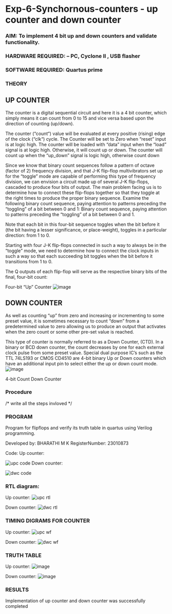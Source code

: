 # Exp-6-Synchornous-counters - up counter and down counter 
### AIM: To implement 4 bit up and down counters and validate  functionality.
### HARDWARE REQUIRED:  – PC, Cyclone II , USB flasher
### SOFTWARE REQUIRED:   Quartus prime
### THEORY 

## UP COUNTER 
The counter is a digital sequential circuit and here it is a 4 bit counter, which simply means it can count from 0 to 15 and vice versa based upon the direction of counting (up/down). 

The counter (“count“) value will be evaluated at every positive (rising) edge of the clock (“clk“) cycle.
The Counter will be set to Zero when “reset” input is at logic high.
The counter will be loaded with “data” input when the “load” signal is at logic high. Otherwise, it will count up or down.
The counter will count up when the “up_down” signal is logic high, otherwise count down

Since we know that binary count sequences follow a pattern of octave (factor of 2) frequency division, and that J-K flip-flop multivibrators set up for the “toggle” mode are capable of performing this type of frequency division, we can envision a circuit made up of several J-K flip-flops, cascaded to produce four bits of output.
The main problem facing us is to determine how to connect these flip-flops together so that they toggle at the right times to produce the proper binary sequence.
Examine the following binary count sequence, paying attention to patterns preceding the “toggling” of a bit between 0 and 1:
Binary count sequence, paying attention to patterns preceding the “toggling” of a bit between 0 and 1.

Note that each bit in this four-bit sequence toggles when the bit before it (the bit having a lesser significance, or place-weight), toggles in a particular direction: from 1 to 0.



 
 

Starting with four J-K flip-flops connected in such a way to always be in the “toggle” mode, we need to determine how to connect the clock inputs in such a way so that each succeeding bit toggles when the bit before it transitions from 1 to 0.

The Q outputs of each flip-flop will serve as the respective binary bits of the final, four-bit count:

 
 

Four-bit “Up” Counter
![image](https://user-images.githubusercontent.com/36288975/169644758-b2f4339d-9532-40c5-af40-8f4f8c942e2c.png)



## DOWN COUNTER 

As well as counting “up” from zero and increasing or incrementing to some preset value, it is sometimes necessary to count “down” from a predetermined value to zero allowing us to produce an output that activates when the zero count or some other pre-set value is reached.

This type of counter is normally referred to as a Down Counter, (CTD). In a binary or BCD down counter, the count decreases by one for each external clock pulse from some preset value. Special dual purpose IC’s such as the TTL 74LS193 or CMOS CD4510 are 4-bit binary Up or Down counters which have an additional input pin to select either the up or down count mode.
![image](https://user-images.githubusercontent.com/36288975/169644844-1a14e123-7228-4ed8-81a9-eb937dff4ac8.png)


4-bit Count Down Counter
### Procedure
/* write all the steps invloved */



### PROGRAM 
Program for flipflops  and verify its truth table in quartus using Verilog programming.

Developed by: BHARATHI M K
RegisterNumber: 23010873

Code:
Up counter:

![upc code](https://github.com/BHARATHI20MK/Exp-7-Synchornous-counters-/assets/147474125/5559f123-dbcd-429a-a34e-7f9b0bccfdb5)
Down counter:

![dwc code](https://github.com/BHARATHI20MK/Exp-7-Synchornous-counters-/assets/147474125/ad3b1bf4-cc72-47a9-9786-846100b1c89c)

### RTL diagram:
Up counter:
![upc rtl](https://github.com/BHARATHI20MK/Exp-7-Synchornous-counters-/assets/147474125/92429cc9-5f19-4849-b4d0-cf0ee2f08f56)

Down counter:
![dwc rtl](https://github.com/BHARATHI20MK/Exp-7-Synchornous-counters-/assets/147474125/47b8e038-3287-4d06-b72c-d28902062238)

### TIMING DIGRAMS FOR COUNTER  
Up counter:
![upc wf](https://github.com/BHARATHI20MK/Exp-7-Synchornous-counters-/assets/147474125/6151ebe3-1aa3-423f-8432-04851d6b6e00)

Down counter:
![dwc wf](https://github.com/BHARATHI20MK/Exp-7-Synchornous-counters-/assets/147474125/c2ab2901-3653-4793-957f-f968f885ad4c)

### TRUTH TABLE 
Up counter:
![image](https://github.com/BHARATHI20MK/Exp-7-Synchornous-counters-/assets/147474125/945042cf-74c5-475b-8a63-13cb171fb142)

Down counter:
![image](https://github.com/BHARATHI20MK/Exp-7-Synchornous-counters-/assets/147474125/1a4e8611-6cff-4906-923d-2d4732411bf9)

### RESULTS 

Implementation of up counter and down counter was successfully completed 
